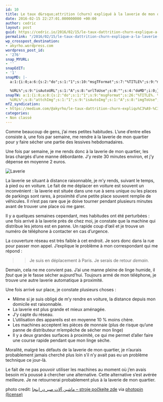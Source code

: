 ```yaml
---
id: 10
title: Le taux d&rsquo;attrition (churn) expliqué à la laverie de mon quartier
date: 2016-02-15 22:27:01.000000000 +00:00
author: cedric
layout: post
guid: https://cedric.io/2016/02/15/le-taux-dattrition-churn-explique-a-la-laverie-de-mon-quartier.html
permalink: "/2016/02/15/le-taux-dattrition-churn-explique-a-la-laverie-de-mon-quartier/"
wp_crosspost_destination:
- akyrho.wordpress.com
wordpress_post_id:
- '276'
snap_MYURL:
- ''
snapEdIT:
- '1'
snapMD: |-
  a:1:{i:0;a:6:{s:2:"do";s:1:"1";s:10:"msgTFormat";s:7:"%TITLE%";s:9:"msgFormat";s:19:"%FULLTEXT%

  %URL%";s:9:"isAutoURL";s:1:"A";s:8:"urlToUse";s:0:"";s:4:"doMD";i:0;}}"
snapTW: a:1:{i:0;a:8:{s:2:"do";s:1:"1";s:9:"msgFormat";s:26:"%TITLE%. %EXCERPT% -
  %URL%";s:8:"attchImg";s:1:"1";s:9:"isAutoImg";s:1:"A";s:8:"imgToUse";s:0:"";s:9:"isAutoURL";s:1:"A";s:8:"urlToUse";s:0:"";s:4:"doTW";i:0;}}
mf2_syndication:
- https://medium.com/@akyrho/le-taux-dattrition-churn-expliqu%C3%A9-%C3%A0-la-laverie-de-mon-quartier-57f735c451ad
categories:
- Non classé
---
```

Comme beaucoup de gens, j’ai mes petites habitudes. L’une d’entre elles consiste à, une fois par semaine, me rendre à la laverie de mon quartier pour y faire sécher une partie des lessives hebdomadaires.

Une fois par semaine, je me rends donc à la laverie de mon quartier, les bras chargés d’une manne débordante. J’y reste 30 minutes environ, et j’y dépense en moyenne 2 euros.

<!-- more -->

![Laverie](/images/13774976555_f90105d347_b.jpg) 

La laverie se situant à distance raisonnable, je m’y rends, suivant le temps, à pied ou en voiture. Le fait de me déplacer en voiture est souvent un inconvénient&nbsp;: la laverie est située dans une rue à sens unique ou les places de parkings sont rares, à proximité d’une petite place souvent remplie de véhicules. Il n’est pas rare que je doive tourner pendant plusieurs minutes avant de trouver une place où me garer.

Il y a quelques semaines cependant, mes habitudes ont été perturbées&nbsp;: une fois arrivé à la laverie près de chez moi, je constate que la machine qui distribue les jetons est en panne. Un rapide coup d’œil et je trouve un numéro de téléphone à contacter en cas d’urgence.

La couverture réseau est très faible à cet endroit. Je sors donc dans la rue pour passer mon appel. J’explique le problème à mon correspondant qui me répond&nbsp;:

> > Je suis en déplacement à Paris. Je serais de retour _demain_.

Demain, cela ne me convient pas. J’ai une manne pleine de linge humide, il _faut_ que je le fasse sécher aujourd’hui. Toujours armé de mon téléphone, je trouve une autre laverie automatique à proximité.

Une fois arrivé sur place, je constate plusieurs choses&nbsp;:

  * Même si je suis obligé de m’y rendre en voiture, la distance depuis mon domicile est raisonnable.
  * La laverie est plus grande et mieux aménagée.
  * J’y capte du réseau.
  * L’utilisation des appareils est en moyenne 10&nbsp;% moins chère.
  * Les machines acceptent les pièces de monnaie (plus de risque qu’une panne de distributeur m’empêche de sécher mon linge)
  * Il y a deux grandes surfaces à proximité, ce qui me permet d’aller faire une course rapide pendant que mon linge sèche.

Moralité, malgré les défauts de la laverie de mon quartier, je n’aurais probablement jamais cherché plus loin s’il n’y avait pas eu un problème technique ce jour-là.

Le fait de ne pas pouvoir utiliser les machines au moment où j’en avais besoin m’a poussé à chercher une alternative. Cette alternative s’est avérée meilleure. Je ne retournerai probablement plus à la laverie de mon quartier.

photo credit: [ماشین آلات صبر در اینجا &#8211; stroje počkejte zde](http://www.flickr.com/photos/32348401@N00/13774976555) via [photopin](http://photopin.com) [(license)](https://creativecommons.org/licenses/by-nc/2.0/)